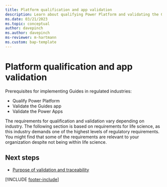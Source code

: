 ```yaml
---
title: Platform qualification and app validation
description: Learn about qualifying Power Platform and validating the Guides and Power Apps applications
ms.date: 03/21/2023
ms.topic: conceptual
author: davepinch
ms.author: davepinch
ms-reviewer: m-hartmann
ms.custom: bap-template
---
```


# Platform qualification and app validation

Prerequisites for implementing Guides in regulated industries:

- Qualify Power Platform
- Validate the Guides app
- Validate the Power Apps

The requirements for qualification and validation vary depending on industry. The following section is based on requirements for life science, as this industry demands one of the highest levels of regulatory requirements. You might find that some of the requirements are relevant to your organization despite not being within life science.

## Next steps

- [Purpose of validation and traceability](purpose-of-validation-and-traceability.md)

[!INCLUDE [footer-include](../../includes/footer-banner.md)]
